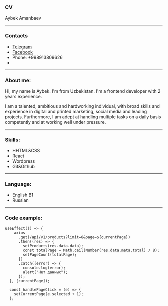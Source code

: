 ### CV
Aybek Amanbaev

---

### Contacts
* [Telegram](https://t.me/aaybekkun)
* [Facebook](https://www.facebook.com/amanbaevaybek)
* Phone: +998913809626
* 
---

### About me:
Hi, my name is Aybek. I'm from Uzbekistan. I'm a frontend developer with 2 years experience. 

I am a talented, ambitious and hardworking individual, with broad skills and experience in digital and printed marketing, social media and leading projects.
Furthermore, I am adept at handling multiple tasks on a daily basis competently and at working well under pressure.

---

### Skills:
* HHTML&CSS
* React
* Wordpress
* Git&Github

---

### Language:
* English B1
* Russian

---

### Code example:

```
useEffect(() => {
    axios
      .get(/api/v1/products?limit=8&page=${currentPage})
      .then((res) => {
        setProducts(res.data.data);
        const totalPage = Math.ceil(Number(res.data.meta.total) / 8);
        setPageCount(totalPage);
      })
      .catch((error) => {
        console.log(error);
        alert("Нет данных");
      });
  }, [currentPage]);

  const handlePageClick = (e) => {
    setCurrentPage(e.selected + 1);
  };

```


